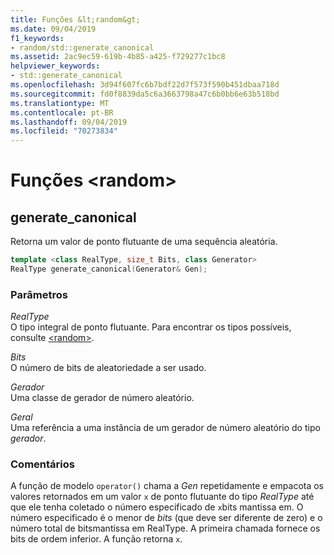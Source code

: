 ```yaml
---
title: Funções &lt;random&gt;
ms.date: 09/04/2019
f1_keywords:
- random/std::generate_canonical
ms.assetid: 2ac9ec59-619b-4b85-a425-f729277c1bc8
helpviewer_keywords:
- std::generate_canonical
ms.openlocfilehash: 3d94f607fc6b7bdf22d7f573f590b451dbaa718d
ms.sourcegitcommit: fd0f8839da5c6a3663798a47c6b0bb6e63b518bd
ms.translationtype: MT
ms.contentlocale: pt-BR
ms.lasthandoff: 09/04/2019
ms.locfileid: "70273834"
---
```

# <a name="ltrandomgt-functions"></a>Funções &lt;random&gt;

## <a name="generate_canonical"></a>generate_canonical

Retorna um valor de ponto flutuante de uma sequência aleatória.

```cpp
template <class RealType, size_t Bits, class Generator>
RealType generate_canonical(Generator& Gen);
```

### <a name="parameters"></a>Parâmetros

*RealType*\
O tipo integral de ponto flutuante. Para encontrar os tipos possíveis, consulte [\<random>](../standard-library/random.md).

*Bits*\
O número de bits de aleatoriedade a ser usado.

*Gerador*\
Uma classe de gerador de número aleatório.

*Geral*\
Uma referência a uma instância de um gerador de número aleatório do tipo *gerador*.

### <a name="remarks"></a>Comentários

A função de modelo `operator()` chama a *Gen* repetidamente e empacota os valores retornados em um valor `x` de ponto flutuante do tipo *RealType* até que ele tenha coletado o número especificado de `x`bits mantissa em. O número especificado é o menor de *bits* (que deve ser diferente de zero) e o número total de bitsmantissa em RealType. A primeira chamada fornece os bits de ordem inferior. A função retorna `x`.
